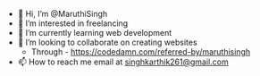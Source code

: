 - 👋 Hi, I’m @MaruthiSingh
- 👀 I’m interested in freelancing
- 🌱 I’m currently learning web development
- 💞️ I’m looking to collaborate on creating websites
  - Through - https://codedamn.com/referred-by/maruthisingh
- 📫 How to reach me email at singhkarthik261@gmail.com

<!---
MaruthiSingh/MaruthiSingh is a ✨ special ✨ repository because its `README.md` (this file) appears on your GitHub profile.
You can click the Preview link to take a look at your changes.
--->
